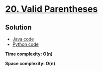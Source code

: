 # [20. Valid Parentheses](https://leetcode.com/problems/valid-parentheses/)

## Solution

- [Java code](https://github.com/alexengrig/leetcode/blob/main/src/main/java/dev/alexengrig/leetcode/_20_valid_parentheses/Solution.java)
- [Python code](https://github.com/alexengrig/leetcode/blob/main/src/main/python/20_valid_parentheses/solution.py)

**Time complexity: O(n)**

**Space complexity: O(n)**
